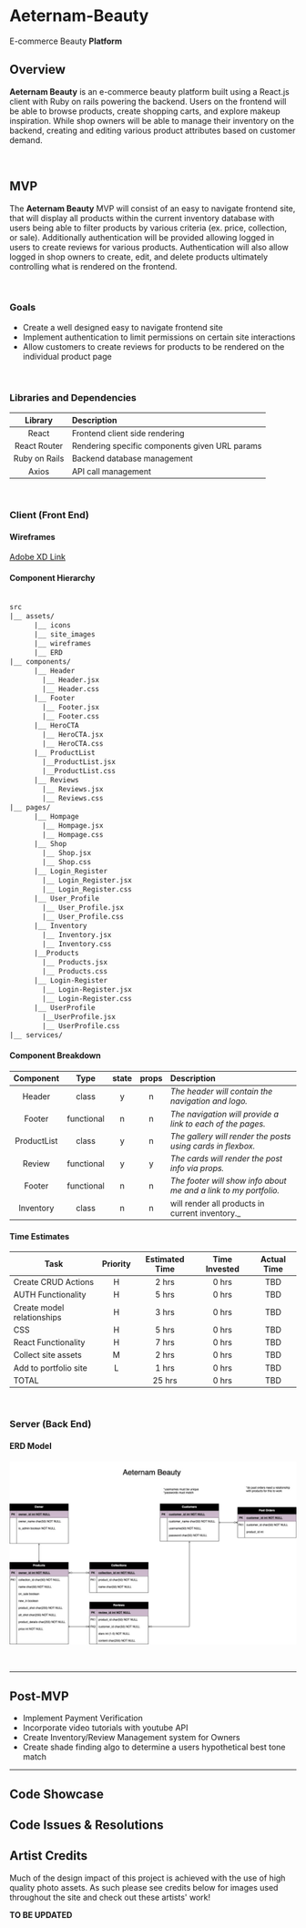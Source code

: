 # Aeternam-Beauty
E-commerce Beauty **Platform**

## Overview

**Aeternam Beauty** is an e-commerce beauty platform built using a React.js client with Ruby on rails powering the backend. Users on the frontend will be able to browse products, create shopping carts, and explore makeup inspiration. While shop owners will be able to manage their inventory on the backend, creating and editing various product attributes based on customer demand.

<br>

## MVP

The **Aeternam Beauty** MVP will consist of an easy to navigate frontend site, that will display all products within the current inventory database with users being able to filter products by various criteria (ex. price, collection, or sale). Additionally authentication will be provided allowing logged in users to create reviews for various products. Authentication will also allow logged in shop owners to create, edit, and delete products ultimately controlling what is rendered on the frontend.

<br>

### Goals

- Create a well designed easy to navigate frontend site
- Implement authentication to limit permissions on certain site interactions
- Allow customers to create reviews for products to be rendered on the individual product page

<br>

### Libraries and Dependencies


|    Library    | Description                                    |
| :-----------: | :--------------------------------------------- |
|     React     | Frontend client side rendering                 |
| React Router  | Rendering specific components given URL params |
| Ruby on Rails | Backend database management                    |
|     Axios     | API call management                            |

<br>

### Client (Front End)

#### Wireframes

[Adobe XD Link](https://xd.adobe.com/view/ae995890-0805-4880-47c4-471f98c883f9-d8a8/)

#### Component Hierarchy


``` structure

src
|__ assets/
      |__ icons
      |__ site_images
      |__ wireframes
      |__ ERD
|__ components/
      |__ Header
        |__ Header.jsx
        |__ Header.css
      |__ Footer  
        |__ Footer.jsx
        |__ Footer.css
      |__ HeroCTA
        |__ HeroCTA.jsx
        |__ HeroCTA.css
      |__ ProductList
        |__ProductList.jsx
        |__ProductList.css
      |__ Reviews
        |__ Reviews.jsx
        |__ Reviews.css
|__ pages/
      |__ Hompage
        |__ Hompage.jsx
        |__ Hompage.css
      |__ Shop
        |__ Shop.jsx
        |__ Shop.css
      |__ Login_Register
        |__ Login_Register.jsx
        |__ Login_Register.css
      |__ User_Profile
        |__ User_Profile.jsx
        |__ User_Profile.css
      |__ Inventory
        |__ Inventory.jsx
        |__ Inventory.css
      |__Products
        |__ Products.jsx
        |__ Products.css
      |__ Login-Register
        |__ Login-Register.jsx
        |__ Login-Register.css
      |__ UserProfile
        |__UserProfile.jsx
        |__ UserProfile.css
|__ services/

```

#### Component Breakdown


|  Component  |    Type    | state | props | Description                                                      |
| :---------: | :--------: | :---: | :---: | :--------------------------------------------------------------- |
|   Header    |   class    |   y   |   n   | _The header will contain the navigation and logo._               |
|   Footer    | functional |   n   |   n   | _The navigation will provide a link to each of the pages._       |
| ProductList |   class    |   y   |   n   | _The gallery will render the posts using cards in flexbox._      |
|   Review    | functional |   y   |   y   | _The cards will render the post info via props._                 |
|   Footer    | functional |   n   |   n   | _The footer will show info about me and a link to my portfolio._ |
|  Inventory  |   class    |   n   |   n   | will render all products in current inventory._                  |

#### Time Estimates


| Task                       | Priority | Estimated Time | Time Invested | Actual Time |
| -------------------------- | :------: | :------------: | :-----------: | :---------: |
| Create CRUD Actions        |    H     |     2 hrs      |     0 hrs     |     TBD     |
| AUTH Functionality         |    H     |     5 hrs      |     0 hrs     |     TBD     |
| Create model relationships |    H     |     3 hrs      |     0 hrs     |     TBD     |
| CSS                        |    H     |     5 hrs      |     0 hrs     |     TBD     |
| React Functionality        |    H     |     7 hrs      |     0 hrs     |     TBD     |
| Collect site assets        |    M     |     2 hrs      |     0 hrs     |     TBD     |
| Add to portfolio site      |    L     |     1 hrs      |     0 hrs     |     TBD     |
| TOTAL                      |          |     25 hrs     |     0 hrs     |     TBD     |


<br>

### Server (Back End)

#### ERD Model

![Alt text](./assets/Aeternam-ERD.jpg?raw=true "Optional Title")

<br>

***

## Post-MVP

- Implement Payment Verification
- Incorporate video tutorials with youtube API
- Create Inventory/Review Management system for Owners
- Create shade finding algo to determine a users hypothetical best tone match

***

## Code Showcase



## Code Issues & Resolutions


## Artist Credits
Much of the design impact of this project is achieved with the use of high quality photo assets. As such please see credits below for images used throughout the site and check out these artists' work!

**TO BE UPDATED**
